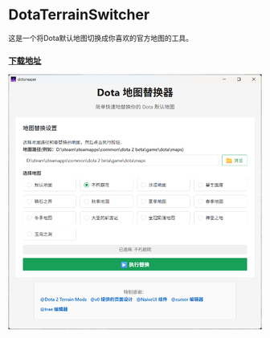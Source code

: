 # DotaTerrainSwitcher
这是一个将Dota默认地图切换成你喜欢的官方地图的工具。

### [下载地址](https://github.com/lanxiuyun/DotaTerrainSwitcher/releases/tag/v0.0.1)

![image](.readme/image.png)
